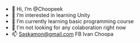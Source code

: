 - 👋 Hi, I’m @Choopeek
- 👀 I’m interested in learning Unity
- 🌱 I’m currently learning basic programming course
- 💞️ I'm not looking for any colaboration right now
- 📫 Saskamon@gmail.com FB Ivan Choopa

<!---
Choopeek/Choopeek is a ✨ special ✨ repository because its `README.md` (this file) appears on your GitHub profile.
You can click the Preview link to take a look at your changes.
--->
